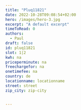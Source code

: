 ```yaml
---
title: "Pluq11821"
date: 2022-10-28T09:08:54+02:00
hero: /images/hero-3.jpg
excerpt: "A default excerpt"
timeToRead: 0
authors:
  - Paul
draft: false
id: pluq11821
slot: 1|2
kwh: na
priceperminute: na
freechargefor: na
onetimefee: na
country: de
locationname: locationname
street: street
zip_city: zip-city


---
```

